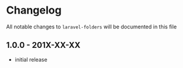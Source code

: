 # Changelog

All notable changes to `laravel-folders` will be documented in this file

## 1.0.0 - 201X-XX-XX

- initial release
